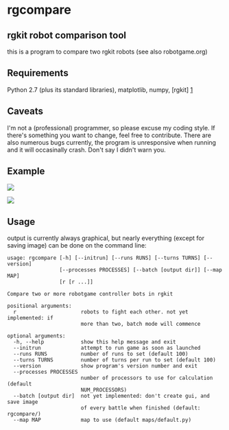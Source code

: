 rgcompare
=========

rgkit robot comparison tool
----

this is a program to compare two rgkit robots (see also robotgame.org)

Requirements
----

Python 2.7 (plus its standard libraries), matplotlib, numpy,
[rgkit] [1]

[1]: https://github.com/brandonhsiao/rgkit "rgkit"


Caveats
----

I'm not a (professional) programmer, so please excuse my coding style. If there's something you want to change,
feel free to contribute. There are also numerous bugs currently, the program is unresponsive when running and
it will occasinally crash. Don't say I didn't warn you.

Example
----

![](http://i.imgur.com/kiBKUjT.png)

![](http://i.imgur.com/bMXlC7G.png)


Usage
----

output is currently always graphical, but nearly everything (except for saving image)
can be done on the command line:
    
    usage: rgcompare [-h] [--initrun] [--runs RUNS] [--turns TURNS] [--version]
                     [--processes PROCESSES] [--batch [output dir]] [--map MAP]
                     [r [r ...]]
    
    Compare two or more robotgame controller bots in rgkit
    
    positional arguments:
      r                     robots to fight each other. not yet implemented: if
                            more than two, batch mode will commence
    
    optional arguments:
      -h, --help            show this help message and exit
      --initrun             attempt to run game as soon as launched
      --runs RUNS           number of runs to set (default 100)
      --turns TURNS         number of turns per run to set (default 100)
      --version             show program's version number and exit
      --processes PROCESSES
                            number of processors to use for calculation (default
                            NUM_PROCESSORS)
      --batch [output dir]  not yet implemented: don't create gui, and save image
                            of every battle when finished (default: rgcompare/)
      --map MAP             map to use (default maps/default.py)
